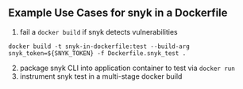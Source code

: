 ## Example Use Cases for snyk in a Dockerfile
1. fail a `docker build` if snyk detects vulnerabilities
```
docker build -t snyk-in-dockerfile:test --build-arg snyk_token=${SNYK_TOKEN} -f Dockerfile.snyk_test .
```
2. package snyk CLI into application container to test via `docker run`
3. instrument snyk test in a multi-stage docker build
